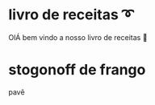 # livro de receitas :curly_loop:



OlÁ bem vindo a nosso livro de receitas :wave:

 # stogonoff de frango

  pavê





